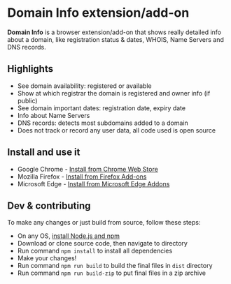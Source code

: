 Domain Info extension/add-on
=========

**Domain Info** is a browser extension/add-on that shows really detailed info about a domain, like registration status & dates, WHOIS, Name Servers and DNS records.

## Highlights
* See domain availability: registered or available
* Show at which registrar the domain is registered and owner info (if public)
* See domain important dates: registration date, expiry date
* Info about Name Servers
* DNS records: detects most subdomains added to a domain
* Does not track or record any user data, all code used is open source

## Install and use it
- Google Chrome - [Install from Chrome Web Store](https://chrome.google.com/webstore/detail/domain-info/afbepfhknfficaflckmgflbmklcleidl)
- Mozilla Firefox - [Install from Firefox Add-ons](https://addons.mozilla.org/en-US/firefox/addon/domain-info/)
- Microsoft Edge - [Install from Microsoft Edge Addons](https://microsoftedge.microsoft.com/addons/detail/nhcnfhppmodmicifhggipekmmelpbbpe)

## Dev & contributing
To make any changes or just build from source, follow these steps:
- On any OS, [install Node.js and npm](https://www.npmjs.com/get-npm)
- Download or clone source code, then navigate to directory
- Run command `npm install` to install all dependencies
- Make your changes!
- Run command `npm run build` to build the final files in `dist` directory
- Run command `npm run build-zip` to put final files in a zip archive 
